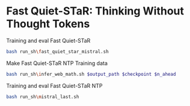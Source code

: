 # Fast Quiet-STaR: Thinking Without Thought Tokens

Training and eval Fast Quiet-STaR
```bash
bash run_sh\fast_quiet_star_mistral.sh
```
Make Fast Quiet-STaR NTP Training data
```bash
bash run_sh\infer_web_math.sh $output_path $checkpoint $n_ahead
```
Training and eval Fast Quiet-STaR NTP
```bash
bash run_sh\mistral_last.sh
```
